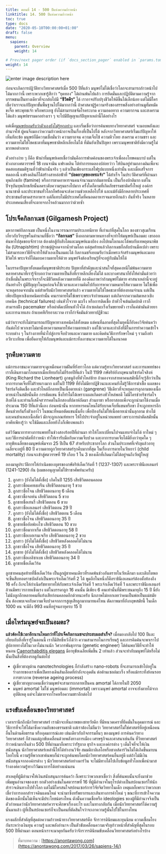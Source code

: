```yaml
---
title: ตอนที่ 14 - 500 ปีแห่งความก้าวหน้า 
linktitle: 14. 500 ปีแห่งความก้าวหน้า 
toc: true
type: docs
date: "2020-05-10T00:00:00+01:00"
draft: false
menu:
  sapiens:
    parent: Overview
    weight: 14

# Prev/next pager order (if `docs_section_pager` enabled in `params.toml`)
weight: 14
---
```


![enter image description here](https://anontawong.files.wordpress.com/2017/03/20170325_sapiens14.png?w=676)


ก่อนจะเกิดการปฏิวัติทางวิทยาศาสตร์เมื่อ 500 ปีที่แล้ว มนุษย์ไม่ได้เชื่อว่าโลกจะสามารถก้าวหน้าไปได้มากกว่านี้ เพราะพวกเขารู้สึกว่า “ยุคทอง” ได้ผ่านพ้นไปแล้ว การยึดมั่นและปฏิบัติตามความรู้จากบรรพชนเป็นทางเดียวที่จะกล้บไปมี **“ชีวิตดีๆ”** ได้ เราอาจปรับปรุงชีวิตให้ดีขึ้นได้เล็กน้อย แต่ไม่มีใครเชื่อว่าเราจะแก้ปัญหาขั้นพื้นฐานไปได้มากกว่านี้ ถ้าศาสดาผู้รู้ความจริงของสรรพสิ่งอย่างท่านมูฮัมหมัด ขงจื๊อ พระพุทธเจ้า หรือพระเยซู ยังไม่สามารถขจัดโรคระบาด ความอดอยาก ความยากจน และสงครามได้แล้ว มนุษย์ธรรมดาอย่างเรา ๆ จะไปมีปัญญาแก้ปัญหาเหล่านี้ได้อย่างไร

แต่เมื่อ[มนุษย์ยอมรับว่าตัวเองยังไม่รู้ทุกอย่าง](../sapiens-13) และเริ่มเชื่อว่าการค้นพบทางวิทยาศาสตร์ จะมอบพลังและอำนาจให้ ผู้คนจึงมองว่าความก้าวหน้าอาจเป็นเรื่องที่เป็นไปได้ หลังจากวิทยาศาสตร์เริ่มแก้ปัญหาให้เห็นทีละข้อ มนุษย์ก็มีความเชื่อมั่นว่า ความยากจน ความเจ็บไข้ ความหิวโหย สงคราม ความชรา และความตายไม่ใช่โชคชะตาที่มนุษยชาติหลีกเลี่ยงไม่ได้ ที่มันยังเป็นปัญหา เพราะมนุษยชาติยังมีความรู้ไม่มากพอต่างหาก  

ตัวอย่างง่าย ๆ ก็คือ ฟ้าผ่าที่มนุษย์เคยเชื่อว่ามันคือการฟาดค้อนของพระเจ้าเพื่อลงโทษคนบาป แต่ในช่วงกลางศตวรรษที่ 18 เบนจามิน แฟรงคลิน ได้ทำการทดลองปล่อยว่าว ให้บินอยู่ท่ามกลางฝนเพื่อจะทดสอบสมมติฐานที่ว่าฟ้าผ่านั้นจริง ๆ แล้วเป็นเพียงกระแสไฟรูปแบบหนึ่งเท่านั้น และเมื่อเสร็จการทดลองนี้ แฟรงคลินก็ได้สร้างสายล่อฟ้าที่ **“ปลดอาวุธของพระเจ้า”** ได้สำเร็จ ในประวัติศาตร์ที่ผ่านมา ทุพภิกขภัย (famine) หรือการขาดอาหารจนคนจำนวนมากล้มตายนั้น เป็นเรื่องปกติมาก แต่ในปัจจุบันทุพภิกขภัยนั้นลดระดับความรุนแรงไปมาก ครั้งใดก็ตามที่เกิดภัยธรรมชาติครั้งใหญ่ องค์กรนานาชาติ และประชาชนทั่วโลกก็พร้อมจะส่งความช่วยเหลือไปให้ และแม้ยังมีอีกหลายประเทศที่ประชาชนยังขาดสารอาหาร แต่ก็แทบไม่มีประเทศใดที่คนอดอาหารจนตายอีกแล้ว อันที่จริง ในหลายประเทศคนเสี่ยงที่จะตายจากโรคอ้วนมากกว่าด้วยซ้ำ

## โปรเจ็คกิลกาเมช (Gilgamesh Project)

มหากาพย์กิลกาเมช เป็นหนึ่งในงานวรรณกรรมประเภทนิยาย ที่เก่าแก่ที่สุดในโลก ของชาวสุเมเรียนเกี่ยวกับวีรบุรุษในตำนานที่ชื่อว่า **“กิลกาเมช”** ซึ่งออกตามหาหนทางที่จะทำให้มนุษย์เป็นอมตะ เขาออกค้นหาไปสุดขอบจักรวาล ต้องต่อสู้กับสิงโตและมนุษย์แมงป่อง ลงไปยมโลกและได้พบกับเทพอุตนาพิชทิม (Utnapishtim) ปราชญ์ผู้รอดจากน้ำท่วมโลก แต่สุดท้ายแล้วกิลกาเมชก็กลับบ้านมือเปล่า เพราะไม่สามารถหาวิธีที่จะทำให้ตัวเองเป็นอมตะได้ กิลกาเมชจึงยอมรับว่าเมื่อพระเจ้าสร้างมนุษย์และมอบชีวิตให้ พระเจ้าก็ได้มอบความตายให้ด้วย มนุษย์จึงต้องเรียนรู้ที่จะอยู่กับมันให้ได้

ในบรรดาปัญหาทั้งหมดที่มนุษยชาติประสบ ปัญหาที่สำคัญและน่าสนใจที่สุดคงหนีไม่พ้นความตาย หลายศาสนาที่เรารู้จักบอกว่าความตายเป็นสิ่งที่เราหลีกเลี่ยงไม่ได้ และบางศาสนาก็ยังให้คำมั่นด้วยว่า ถ้าเชื่อมั่นในพระเจ้าเราก็จะมีชีวิตหลังความตายที่ดี ลองคิดภาพว่าถ้ามนุษย์ไม่ตาย ศาสนาเหล่านี้จะอยู่กันอย่างไร ผู้มีปัญญาในยุคก่อนจึงใช้เวลาและความคิดไปกับการหาความหมายให้ความตาย ไม่ใช่เพื่อจะหลุดรอดจากมัน แต่สำหรับนักวิทยาศาสตร์แล้ว ความตายไม่ใช่โชคชะตาที่ต้องยอมจำนน แต่เป็นเพียงปัญหาเชิงเทคนิคเท่านั้น คนเราตายไม่ใช่เพราะพระเจ้ากำหนดมา แต่เกิดจากความล้มเหลวเชิงเทคนิค (technical failures) เช่นหัวใจวาย มะเร็ง หรือการติดเชื้อ ถ้าหัวใจเต้นผิดปกติ เราก็สามารถฝัง pacemaker หรือผ่าตัดเปลี่ยนหัวใจได้ ถ้าเซลล์มะเร็งเริ่มขยายตัว เราก็แค่ฆ่ามันด้วยยาและการฉายแสง ถ้าแบคทีเรียอาละวาด เราก็กำจัดมันด้วยยาปฏิชีวนะ

แม้ว่าเราจะยังไม่สามารถแก้ปัญหาทางเทคนิคได้ทั้งหมด แต่คนที่ฉลาดที่สุดในยุคนี้ก็ยังคงวิจัยค้นคว้ากันต่อไป พวกเขาไม่มานั่งหาความหมายให้ความตายแล้ว แต่ใช้เวลาและกำลังที่มีในการทำความเข้าใจระบบต่าง ๆ ในร่างกายที่นำไปสู่การเจ็บป่วยและความตาย และคิดค้นวิธีการรักษาใหม่ ๆ รวมถึงทำอวัยวะเทียม เพื่อยืดอายุให้กับมนุษย์และแม้กระทั่งเอาชนะความตายได้ในอนาคต

## รุกคืบความตาย

แม้การเอาชนะความตายจะดูเหมือนความฝันที่ยังยาวไกล แต่ความรู้ทางวิทยาศาสตร์ และการแพทย์ของเราก็เดินทางมาไกลมากเมื่อเทียบกับไม่กี่ร้อยปีที่แล้ว ในปี 1199 กษัตริย์อังกฤษนามริชาร์ดใจสิงห์ (King Richard the Lionheart) ถูกธนูยิงที่หัวไหล่ซ้าย ถ้ามองจากสายตาคนสมัยนี้ก็จะรู้สึกว่าเป็นอาการบาดเจ็บที่ไม่ร้ายแรงมาก แต่ในปี 1199 ที่ยังไม่มียาปฏิชีวนะและคนยังไม่รู้วิธีการฆ่าเชื้อ แผลของริชาร์ดจึงติดเชื้อ และหัวไหล่ก็กลายเป็นเนื้อตายเน่า (gangrene) วิธีเดียวที่จะหยุดการลุกลามของเนื้อตายเน่าในสมัยนั้นคือ การตัดแขน ซึ่งก็ทำไม่ได้เพราะแผลเกิดตรงหัวไหล่พอดี ไม่มีใครช่วยริชาร์ดใจสิงห์ได้ และท่านก็เสด็จสวรรคตในอีกสองสัปดาห์ถัดมา ส่วนยาชา หรือยาสลบเพิ่งจะถูกนำมาใช้งานเมื่อประมาณ 150 ปีที่แล้วนี้เอง ก่อนหน้านั้น หากทหารคนไหนได้รับบาดเจ็บที่แขนหรือขา ก็จะถูกทหารอีกสี่คนช่วยกันรั้งตัวเอาไว้ ในขณะที่หมอตัดแขนนั้นทิ้ง เพื่อป้องกันไม่ให้เนื้อตายเน่านั้นลุกลาม ช่างไม้และคนชำแหละเนื้อสัตว์ มักจะถูกเกณฑ์ทหาร ให้ไปประจำอยู่ในหน่วยแพทย์ เพราะการผ่าตัดสมัยนั้นอาศัยเพียงรู้ว่า จะใช้มีดและเลื่อยยังไงก็เพียงพอแล้ว

แต่วิวัฒนาการทางการแพทย์ในช่วงสองร้อยปีที่ผ่านมา ทำให้โลกเปลี่ยนไปจนแทบจำไม่ได้ ยาใหม่ ๆ และวิธีการผ่าตัดที่ก้าวหน้า ทำให้เรารับมือกับความเจ็บปวด และอาการบาดเจ็บได้ดียิ่งกว่ายุคใด ๆ อายุขัยเฉลี่ยของมนุษย์เพิ่มจาก 25 ปีเป็น 67 สำหรับประชากรโลก ส่วนในประเทศที่เจริญแล้วอายุเฉลี่ยจะอยู่ที่ 80 ปี ความตายถูกวิทยาศาสตร์รุกคืบมากที่สุด ในเรื่องการตายในวัยเยาว์ (child mortality) ก่อนจะเข้าสู่ศตวรรษที่ 19 เกือบ 1 ใน 3 ของเด็กที่เกิดมาไม่ได้อยู่จนถึงวัยผู้ใหญ่

ลองมาดูประวัติการให้กำเนิดของบุตรของกษัตริย์เอ็ดเวิร์ดที่ 1 (1237-1307) และพระราชินีเอเลนอร์ (1241-1290) กัน (ผมขออนุญาตไม่ใช้ราชาศัพท์นะครับ)

1. ลูกสาว (ยังไม่ได้ตั้งชื่อ) เกิดในปี 1255 เสียชีวิตตอนคลอด
2. ลูกสาวชื่อแคทเธอรีน เสียชีวิตตอนอายุ 1 ขวบ
3. ลูกสาวชื่อโจน เสียชีวิตตอนอายุ 6 เดือน
4. ลูกชาวชื่อจอห์น เสียชีวิตตอน 5 ขวบ
5. ลูกชายชื่อเฮนรี่ เสียชีวิตตอน 6 ขวบ
6. ลูกสาวชื่อเอเลนอร์ เสียชีวิตตอน 29 ปี
7. ลูกสาว (ยังไม่ได้ตั้งชื่อ) เสียชีวิตตอน 5 เดือน
8. ลูกชาวชื่อโจน เสียชีวิตตอนอายุ 35 ปี
9. ลูกชายชื่ออัลฟองโซ เสียชีวิตตอน 10 ขวบ
10. ลูกสาวชื่อมากาเร็ต เสียชีวิตตอนอายุ 58 ปี
11. ลูกสาวชื่อเบอเรนเจเรีย เสียชีวิตตอนอายุ 2 ขวบ
12. ลูกสาว (ยังไม่ได้ตั้งชื่อ) เสียชีวิตหลังคลอดได้ไม่นาน
13. ลูกชาวชื่อโจน เสียชีวิตตอนอายุ 35 ปี
14. ลูกชาย (ยังไม่ได้ตั้งชื่อ) เสียชีวิตหลังคลอดได้ไม่นาน
15. ลูกสาวชื่อเอลิซาเบธ เสียชีวิตตอนอายุ 34 ปี
16. ลูกชายชื่อเอ็ดเวิร์ด

ลูกชายคนสุดท้ายที่ชื่อเอ็ดเวิร์ด เป็นลูกผู้ชายคนเดียวที่รอดพ้นช่วงอันตรายในวัยเด็กมา และเติบโตพอจะขึ้นสืบทอดราชบัลลังก์เป็นพระเจ้าเอ็ดเวิร์ดที่ 2 ได้ พูดอีกในหนึ่งก็คือราชินีเอเลนอร์ต้องตั้งท้องถึง 16 ครั้ง ถึงจะให้กำเนิดรัชทายาทให้กับพระเจ้าเอ็ดเวิร์ดที่ 1 พระเจ้าเอ็ดเวิร์ดที่ 1 และพระราชินีเอเลนอร์ล้วนมีพระวรกายแข็งแรง แต่ในบรรดาลูก 16 คนนั้น มีเพียง 6 คนเท่านั้นที่มีพระชนมายุถึง 15 ปี นี่ยังไม่นับลูกอีกหลายคนที่แท้งเสียก่อนคลอดอีกด้วยนะครับ นึกภาพไม่ออกเลยว่าคนเป็นพ่อเป็นแม่สมัยนั้น ต้องพบเจอกับความเจ็บปวดจากการสูญเสียลูกมากมายแค่ไหน ตัดภาพมาที่อังกฤษสมัยนี้ ในเด็ก 1000 คน จะมีถึง 993 คนที่อยู่จนอายุครบ 15 ปี

## เมื่อไหร่มนุษย์จะเป็นอมตะ?

**แล้วต้องใช้เวลาอีกนานไหมกว่าที่โปรเจ็คกิลกาเมชจะประสบผลสำเร็จ?** เมื่อมองกลับไป 100 ปีและเทียบกับสิ่งที่เรารู้ในตอนนี้ เราก็มีสิทธิ์หวังได้ว่า ความสามารถในการเรียนรู้ และการคิดค้นจะพาเราไปสู่ปลายทางได้ในเวลาไม่นานนัก วิศวกรพันธุกรรม (genetic engineer) ได้ค้นพบวิธีที่จะทำให้หนอน  [Caenorhabditis elegans](https://en.wikipedia.org/wiki/Caenorhabditis_elegans)  มีอายุขัยเฉลี่ยเพิ่มขึ้น 2 เท่าแล้ว ส่วนจะทำกับมนุษย์ได้หรือไม่นั้นเป็นสิ่งที่ต้องรอดูกันต่อไป

- ผู้เชี่ยวชาญด้าน nanotechnologies ก็กำลังสร้าง nano-robots ที่จะสามารถเข้าไปอยู่ในร่างกายของเราเพื่อเปิดทางเดินส้นเลือดที่กำลังจะอุดตัน ต่อต้านเซลล์มะเร็ง หรือแม้กระทั่งย้อนรอยการชราภาพ (reverse ageing process) 
- ผู้เชี่ยวชาญบางคนเชื่อว่ามนุษย์จะสามารถกลายเป็นคน amortal ได้ภายในปี 2050
- มนุษย์ amortal ไม่ใช่ มนุษย์อมตะ (immortal) เพราะมนุษย์ amortal อาจจะยังตายได้จากอุบัติเหตุ แต่จะไม่ตายจากโรคหรือความชราอีกต่อไป

## แรงขับเคลื่อนของวิทยาศาสตร์

เวลาเรานึกถึงนักวิทยาศาสตร์ เรามักจะเห็นภาพของชายวัยดึก ที่มีหนวดเคราที่ยึดมั่นในอุดมการณ์ และวิธีการที่จะให้ได้มาซึ่งความลับของธรรมชาติ แต่เราต้องไม่ลืมว่า วิทยาศาสตร์ไม่ใช่ศาสตร์ที่อยู่เหนือคนอื่นในด้านศีลธรรม หรืออุดมการณ์เลย เช่นเดียวกับกิจกรรมอื่นๆ ของมนุษย์ การค้นคว้าทางวิทยาศาสตร์ ก็ล้วนแต่ถูกขับเคลื่อนด้วยพลังทางการเมือง เศรษฐกิจและศาสนาเช่นกัน ที่วิทยาศาสตร์ก้าวหน้ามากในช่วง 500 ปีที่ผ่านมาก็เพราะว่ารัฐบาล ธุรกิจ และองค์กรต่าง ๆ เต็มใจที่จะให้เงินสนับสนุน นักวิทยาศาสตร์เหล่านี้ให้ได้ทำงานวิจัย สมมติกาลิเลโอหรือชาลส์ดาร์วินไม่ได้เกิดขึ้นมาบนโลกใบนี้ ความรู้ที่พวกเขาค้นพบก็น่าจะถูกค้นพบโดยนักวิทยาศาสตร์คนอื่นอยู่ดี แต่ถ้าไม่มีเงินสนับสนุนจากองค์กรต่าง ๆ นักวิทยาศาสตร์อย่างดาร์วิน จะไม่มีทางได้ไปเก็บข้อมูลทั่วโลกเพื่อนำมาสร้างองค์ความรู้ทางวิวัฒนาการได้อย่างแน่นอน

สาเหตุที่ผู้มีอำนาจให้เงินสนับสนุนการค้นคว้า ก็เพราะว่าพวกเขาเชื่อว่า สิ่งที่ค้นพบนั้นจะยิ่งมาช่วยเพิ่มพูนอำนาจของเขา ยกตัวอย่างเช่นในศตวรรษที่ 16 ที่ผู้มีอำนาจในยุโรปต่างเป็นสปอนเซอร์ให้นักสำรวจเดินทางไปทั่วโลก แต่ไม่มีใครสนใจสปอนเซอร์การวิจัยจิตวิทยาในเด็ก เหตุผลก็เพราะว่าพวกเขาเชื่อว่าการออกสำรวจดินแดนใหม่ จะนำมาซึ่งทรัพยากรและเส้นทางการค้าใหม่ ๆ ขณะที่การเข้าใจความคิดของเด็กนั้นไม่เห็นจะมีประโยชน์ตรงไหน 
ดังนั้นความเชื่อหรือ ideologies ของผู้ที่มีอำนาจจึงเป็นตัวกำหนดว่านักวิทยาศาสตร์ควรจะศึกษาเรื่องอะไร และในทางกลับกัน เมื่อนักวิทยาศาสตร์ได้ความรู้นั้นมาแล้ว ผู้ที่เป็นสปอนเซอร์ก็จะเป็นคนที่ตัดสินใจว่าจะเอาความรู้นั้นไปใช้ในทางไหน

แรงผลักที่สำคัญที่สุดต่อความก้าวหน้าทางวิทยาศาสตร์คือ จักรวรรดินิยมและทุนนิยม ความเชื่อมโยงกันระหว่างเงินทุน ความรู้ และพลังอำนาจ เป็นตัวขับเคลื่อนความเจริญก้าวหน้าที่สำคัญที่สุดในรอบ 500 ปีที่ผ่านมา ตอนหน้าเราจะมาคุยกันครับว่าจักรวรรดินิยมขับเคลื่อนวิทยาศาสตร์อย่างไรบ้าง

> ที่มาบทความ : [https://anontawong.com](https://anontawong.com/2017/03/26/sapiens-14/)

